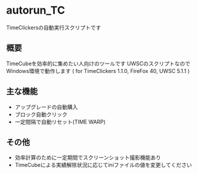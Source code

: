 # autorun_TC
TimeClickersの自動実行スクリプトです

## 概要
TimeCubeを効率的に集めたい人向けのツールです
UWSCのスクリプトなのでWindows環境で動作します
( for TimeClickers 1.1.0, FireFox 40, UWSC 5.1.1 )

## 主な機能
* アップグレードの自動購入
* ブロック自動クリック
* 一定間隔で自動リセット(TIME WARP)

## その他
* 効率計算のために一定期間でスクリーンショット撮影機能あり
* TimeCubeによる実績解除状況に応じてiniファイルの値を変更してください
